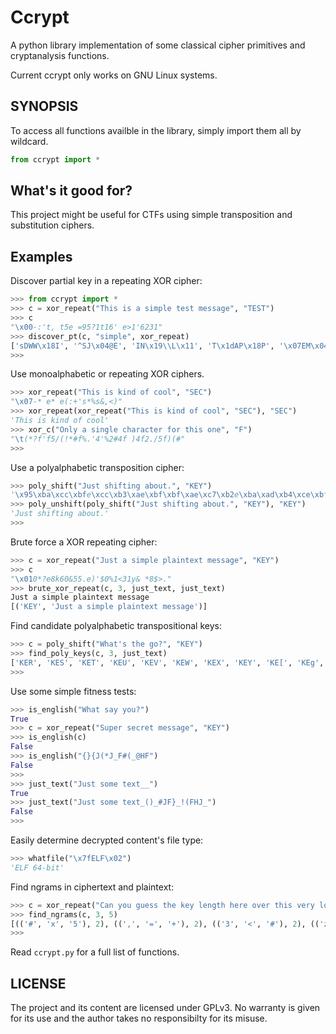 # Ccrypt

A python library implementation of some classical cipher primitives and cryptanalysis functions.

Current ccrypt only works on GNU Linux systems.

## SYNOPSIS

To access all functions availble in the library, simply import them all by wildcard.

```python
from ccrypt import *
```

## What's it good for?

This project might be useful for CTFs using simple transposition and substitution ciphers.

## Examples

Discover partial key in a repeating XOR cipher:

```python
>>> from ccrypt import *
>>> c = xor_repeat("This is a simple test message", "TEST")
>>> c
"\x00-:'t, t5e =95?1t16' e>1'6231"
>>> discover_pt(c, "simple", xor_repeat)
['sDWW\x18I', '^SJ\x04@E', 'IN\x19\\L\x11', 'T\x1dAP\x18P', '\x07EM\x04Y\x00', '_I\x19E\tE', 'S\x1dX\x15LX', '\x07\\\x08PQ\\', 'F\x0cMMUP', '\x16IPIYZ', 'STTEST', 'NPXO]\x11', 'J\\RA\x18T', 'FV\\\x04]S', 'LX\x19AZB', 'B\x1d\\FKE', '\x07X[WL\x00', 'B_JP\t[', 'ENM\x15RT', 'TI\x08N]B', 'S\x0cSAKS', '\x16W\\WZW', 'MXJF^V', 'BN[B_T', 'T__C]', 'E[^A', 'AZ\\', '@X', 'B']
>>>
```

Use monoalphabetic or repeating XOR ciphers.

```python
>>> xor_repeat("This is kind of cool", "SEC")
"\x07-* e* e(:+'s*%s&,<)"
>>> xor_repeat(xor_repeat("This is kind of cool", "SEC"), "SEC")
'This is kind of cool'
>>> xor_c("Only a single character for this one", "F")
"\t(*?f'f5/(!*#f%.'4'%2#4f )4f2./5f)(#"
>>>
```

Use a polyalphabetic transposition cipher:

```python
>>> poly_shift("Just shifting about.", "KEY")
'\x95\xba\xcc\xbfe\xcc\xb3\xae\xbf\xbf\xae\xc7\xb2e\xba\xad\xb4\xce\xbfs'
>>> poly_unshift(poly_shift("Just shifting about.", "KEY"), "KEY")
'Just shifting about.'
>>>
```

Brute force a XOR repeating cipher:

```python
>>> c = xor_repeat("Just a simple plaintext message", "KEY")
>>> c
"\x010*?e8k60&55.e)'$0%1<31y& *8$>."
>>> brute_xor_repeat(c, 3, just_text, just_text)
Just a simple plaintext message
[('KEY', 'Just a simple plaintext message')]
```

Find candidate polyalphabetic transpositional keys:

```python
>>> c = poly_shift("What's the go?", "KEY")
>>> find_poly_keys(c, 3, just_text)
['KER', 'KES', 'KET', 'KEU', 'KEV', 'KEW', 'KEX', 'KEY', 'KE[', 'KEg', 'KEh', 'KEi', 'KEj', 'KEk', 'KEm', 'KEr', 'KEs', 'KEt', 'KEu', 'KEv', 'KEw', 'KEx', 'KEy', 'KE{']
>>>
```

Use some simple fitness tests:

```python
>>> is_english("What say you?")
True
>>> c = xor_repeat("Super secret message", "KEY")
>>> is_english(c)
False
>>> is_english("{}{J(*J_F#(_@HF")
False
>>>
>>> just_text("Just some text__")
True
>>> just_text("Just some text_()_#JF}_!(FHJ_")
False
>>>
```

Easily determine decrypted content's file type:

```python
>>> whatfile("\x7fELF\x02")
'ELF 64-bit'
```

Find ngrams in ciphertext and plaintext:

```python
>>> c = xor_repeat("Can you guess the key length here over this very long piece of text which should help you find a cooincidence of plain and key repetition.", "XYZ")
>>> find_ngrams(c, 3, 5)
[(('#', 'x', '5'), 2), ((',', '=', '+'), 2), (('3', '<', '#'), 2), (('z', '3', '<'), 2), (('<', '#', 'x'), 2)]
>>>
```

Read `ccrypt.py` for a full list of functions.

## LICENSE

The project and its content are licensed under GPLv3. No warranty is
given for its use and the author takes no responsibilty for its misuse.
